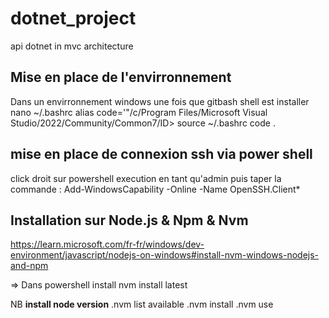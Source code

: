 # dotnet_project
api dotnet in mvc architecture

## Mise en place de l'envirronnement
Dans un envirronnement windows une fois que gitbash shell est installer
nano ~/.bashrc
alias code='"/c/Program Files/Microsoft Visual Studio/2022/Community/Common7/ID>
source ~/.bashrc
code .

## mise en place de connexion ssh via power shell
click droit sur powershell execution en tant qu'admin
puis taper la commande :  Add-WindowsCapability -Online -Name OpenSSH.Client*

## Installation sur Node.js & Npm & Nvm
https://learn.microsoft.com/fr-fr/windows/dev-environment/javascript/nodejs-on-windows#install-nvm-windows-nodejs-and-npm

=> Dans powershell install 
 nvm install latest

 NB **install node version**
 .nvm list available
 .nvm install <version>
 .nvm use <version>
